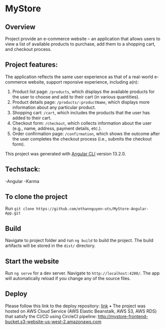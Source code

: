 # MyStore

## Overview

Project provide an e-commerce website – an application that allows users to view a list of available products to purchase, add them to a shopping cart, and checkout process.

## Project features:

The application reflects the same user experience as that of a real-world e-commerce website, support reponsive experience, including a(n):

1. Product list page: `/products`, which displays the available products for the user to choose and add to their cart (in various quantities).
   <br />
2. Product details page: `/products/:productName`, which displays more information about any particular product.
   <br />
3. Shopping cart: `/cart`, which includes the products that the user has added to their cart.
   <br />
4. Checkout form: `/checkout`, which collects information about the user (e.g., name, address, payment details, etc.).
   <br />
5. Order confirmation page: `/confirmation`, which shows the outcome after the user completes the checkout process (i.e., submits the checkout form).

This project was generated with [Angular CLI](https://github.com/angular/angular-cli) version 13.2.0.

## Techstack:

-Angular
-Karma

## To clone the project

Run `git clone https://github.com/ethannguyen-uts/MyStore-Angular-App.git`

## Build

Navigate to project folder and run `ng build` to build the project. The build artifacts will be stored in the `dist/` directory.

## Start the website

Run `ng serve` for a dev server. Navigate to `http://localhost:4200/`. The app will automatically reload if you change any of the source files.

## Deploy

Please follow this link to the deploy repository: [link](https://github.com/ethannguyen-uts/MyStore-fullstack)
• The project was hosted on AWS Cloud Service (AWS Elastic Beanstalk, AWS S3, AWS RDS) that satisfy the CI/CD using CircleCI pipeline: http://mystore-frontend-bucket.s3-website-us-west-2.amazonaws.com
